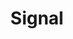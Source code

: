 ---
title: Signal
tags:
icon: signal
svg: '<svg xmlns="http://www.w3.org/2000/svg" width="24" height="24" fill="none" viewBox="0 0 24 24" stroke-width="1.5" stroke-linecap="round" stroke-linejoin="round" stroke="currentColor"><path d="M20.5 10v4M16 7v10M12 4v16M8 7v10m-4.5-7v4"/></svg>'
---